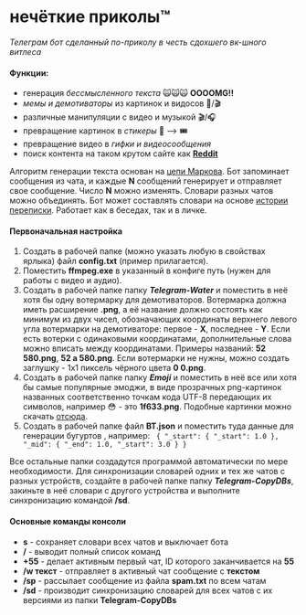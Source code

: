 # нечёткие приколы™
_Телеграм бот сделанный по-приколу в честь сдохшего вк-шного витлеса_

#### Функции:
- генерация *бессмысленного текста* 🙀🙀🙀 **OOOOMG!!**
- *мемы и демотиваторы* из картинок и видосов 📸/🎬
- различные манипуляции с видео и музыкой 🎬/🎧
- превращение картинок в *стикеры* 📸 --> 🎟
- превращение видео в *гифки и видеосообщения*
- поиск контента на таком крутом сайте как **[Reddit]**

Алгоритм генерации текста основан на [цепи Маркова]. Бот запоминает сообщения из чата, и каждые **N** сообщений генерирует и отправляет свое сообщение. Число **N** можно изменять. Словари разных чатов можно объединять. Бот может составлять словари на основе [истории переписки]. Работает как в беседах, так и в личке.

#### Первоначальная настройка
1. Создать в рабочей папке (можно указать любую в свойствах ярлыка) файл **config.txt** (пример прилагается).
2. Поместить **ffmpeg.exe** в указанный в конфиге путь (нужен для работы с видео и аудио).
3. Создать в рабочей папке папку **_Telegram-Water_** и поместить в неё хотя бы одну вотермарку для демотиваторов. Вотермарка должна иметь расширение **.png**, а её название должно состоять как минимум из двух чисел, обозначающих координаты верхнего левого угла вотермарки на демотиваторе: первое - **X**, последнее - **Y**. Если есть вотерки с одинаковыми координатами, дополнительные слова можно вписать между координатами. Примеры названий: **52 580.png**, **52 a 580.png**. Если вотермарки не нужны, можно создать заглушку - 1x1 пиксель чёрного цвета **0 0.png**.
4. Создать в рабочей папке папку **_Emoji_** и поместить в неё все или хотя бы самые популярные эмоджи, в виде прозрачных png-картинок названных соответственно точкам кода UTF-8 передающих их символов, например 😳 - это **1f633.png**. Подобные картинки можно скачать [отсюда].
5. Создать в рабочей папке файл **BT.json** и поместить туда данные для генерации бугуртов , например:
``` { "_start": { "_start": 1.0 }, "_mid": { "_end": 1.0, "_start": 3.0 } }```

Все остальные папки создадутся программой автоматически по мере необходимости. Для синхронизации словарей одних и тех же чатов с разных устройств, создайте в рабочей папке папку ***Telegram-CopyDBs***, закиньте в неё словари с другого устройства и выполните синхронизацию командой **/sd**.

#### Основные команды консоли
- **s** - сохраняет словари всех чатов и выключает бота
- **/** - выводит полный список команд
- **\+55** - делает активным первый чат, ID которого заканчивается на **55**
- **/w текст** - отправляет в активный чат сообщение с **текстом**
- **/sp** - рассылает сообщение из файла **spam.txt** по всем чатам
- **/sd** - производит синхронизацию словарей для всех чатов с их версиями из папки **Telegram-CopyDBs**

[Reddit]: <https://www.reddit.com/>
[цепи Маркова]: <https://ru.wikipedia.org/wiki/%D0%A6%D0%B5%D0%BF%D1%8C_%D0%9C%D0%B0%D1%80%D0%BA%D0%BE%D0%B2%D0%B0>
[истории переписки]: <https://www.maketecheasier.com/export-telegram-chat-history/>
[отсюда]:<https://emojipedia.org/>